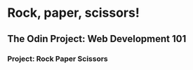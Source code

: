 # Rock, paper, scissors!
## The Odin Project: Web Development 101
### **Project: Rock Paper Scissors**